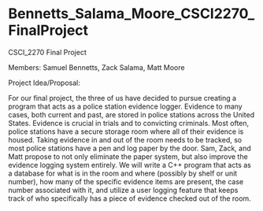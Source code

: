 # Bennetts_Salama_Moore_CSCI2270_FinalProject
CSCI_2270 Final Project

Members: Samuel Bennetts, Zack Salama, Matt Moore

Project Idea/Proposal:

For our final project, the three of us have decided to pursue creating a program that acts as a police station evidence logger. Evidence
to many cases, both current and past, are stored in police stations across the United States. Evidence is crucial in trials and to
convicting criminals. Most often, police stations have a secure storage room where all of their evidence is housed. Taking evidence in
and out of the room needs to be tracked, so most police stations have a pen and log paper by the door. Sam, Zack, and Matt propose to not
only eliminate the paper system, but also improve the evidence logging system entirely. We will write a C++ program that acts as a
database for what is in the room and where (possibly by shelf or unit number), how many of the specific evidence items are present, the
case number associated with it, and utilize a user logging feature that keeps track of who specifically has a piece of evidence checked
out of the room. 
